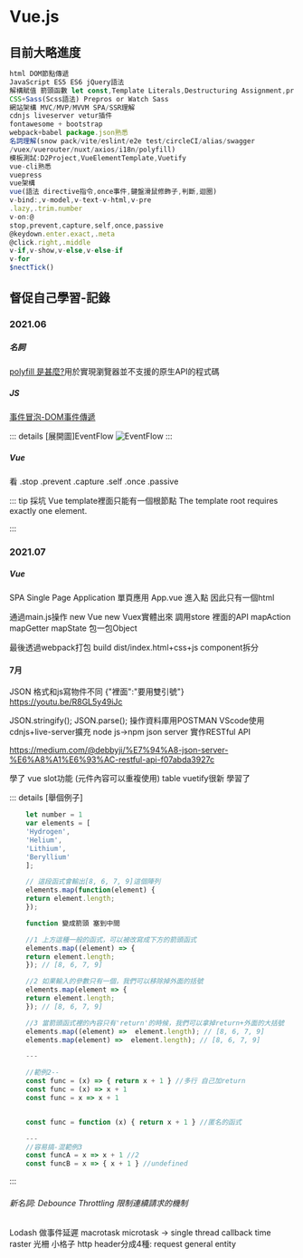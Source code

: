 # <i class="fas fa-meteor"></i>  Vue.js
<style>
html {
    overflow: -moz-hidden-unscrollable;
    height: 100%;
}

body::-webkit-scrollbar {
    display: none;
}

body {
    -ms-overflow-style: none;
    height: 100%;
	width: calc(100vw + 18px);
	overflow: auto;
}
</style>
## 目前大略進度
``` js
html DOM節點傳遞
JavaScript ES5 ES6 jQuery語法
解構賦值 箭頭函數 let const,Template Literals,Destructuring Assignment,promise
CSS+Sass(Scss語法) Prepros or Watch Sass
網站架構 MVC/MVP/MVVM SPA/SSR理解
cdnjs liveserver vetur插件
fontawesome + bootstrap
webpack+babel package.json熟悉
名詞理解(snow pack/vite/eslint/e2e test/circleCI/alias/swagger
/vuex/vuerouter/nuxt/axios/i18n/polyfill)
模板測試:D2Project,VueElementTemplate,Vuetify
vue-cli熟悉
vuepress
vue架構
vue(語法 directive指令,once事件,鍵盤滑鼠修飾子,判斷,迴圈)
v-bind:,v-model,v-text-v-html,v-pre
.lazy,.trim.number
v-on:@
stop,prevent,capture,self,once,passive
@keydown.enter.exact,.meta
@click.right,.middle
v-if,v-show,v-else,v-else-if
v-for
$nectTick()
``` 

## 督促自己學習-記錄
### 2021.06
##### 名詞
[polyfill 是甚麼?](https://codertw.com/%E5%89%8D%E7%AB%AF%E9%96%8B%E7%99%BC/29473/)用於實現瀏覽器並不支援的原生API的程式碼
##### JS
[事件冒泡-DOM事件傳遞](https://blog.techbridge.cc/2017/07/15/javascript-event-propagation/)

::: details [展開圖]EventFlow
![EventFlow](https://i.imgur.com/W25OoWR.png)
:::

##### Vue
看
    .stop
    .prevent
    .capture
    .self
    .once
    .passive

::: tip 採坑
    Vue template裡面只能有一個根節點
    The template root requires exactly one element.

:::

### 2021.07
##### Vue

SPA Single Page Application 單頁應用
App.vue 進入點 因此只有一個html
<!-- <template> -->
<!-- script -->
<!-- style -->
通過main.js操作
new Vue
new Vuex實體出來
調用store
裡面的API mapAction mapGetter mapState
包一包Object

最後透過webpack打包 build dist/index.html+css+js
component拆分

#### 7月
JSON 格式和js寫物件不同 {"裡面":"要用雙引號"}
https://youtu.be/R8GL5y49iJc

JSON.stringify();
JSON.parse();
操作資料庫用POSTMAN
VScode使用
cdnjs+live-server擴充
node js->npm json server 實作RESTful API

https://medium.com/@debbyji/%E7%94%A8-json-server-%E6%A8%A1%E6%93%AC-restful-api-f07abda3927c

學了 vue slot功能 (元件內容可以重複使用)
table vuetify很新 學習了


::: details [舉個例子]
```js
    let number = 1
    var elements = [
    'Hydrogen',
    'Helium',
    'Lithium',
    'Beryllium'
    ];

    // 這段函式會輸出[8, 6, 7, 9]這個陣列
    elements.map(function(element) {
    return element.length;
    });

    function 變成箭頭 塞到中間

    //1 上方這種一般的函式，可以被改寫成下方的箭頭函式
    elements.map((element) => {
    return element.length;
    }); // [8, 6, 7, 9]

    //2 如果輸入的參數只有一個，我們可以移除掉外面的括號
    elements.map(element => {
    return element.length;
    }); // [8, 6, 7, 9]

    //3 當箭頭函式裡的內容只有'return'的時候，我們可以拿掉return+外面的大括號
    elements.map((element) =>  element.length); // [8, 6, 7, 9]
    elements.map(element) =>  element.length); // [8, 6, 7, 9]

    ---

    //範例2--
    const func = (x) => { return x + 1 } //多行 自己加return
    const func = (x) => x + 1
    const func = x => x + 1


    const func = function (x) { return x + 1 } //匿名的函式

    ---
    //容易搞-混範例3
    const funcA = x => x + 1 //2
    const funcB = x => { x + 1 } //undefined
```
:::

###### 新名詞: Debounce Throttling 限制連續請求的機制
Lodash 做事件延遲
macrotask microtask -> single thread callback time
raster 光柵 小格子
http header分成4種: request general entity  
